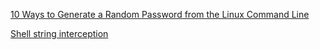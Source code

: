 [10 Ways to Generate a Random Password from the Linux Command Line](./generateRandomPassword.md)

[Shell string interception](./stringInterception.md)
